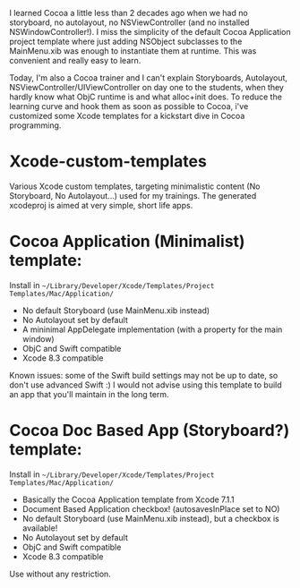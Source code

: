 I learned Cocoa a little less than 2 decades ago when we had no storyboard, no autolayout, no NSViewController (and no installed NSWindowController!). I miss the simplicity of the default Cocoa Application project template where just adding NSObject subclasses to the MainMenu.xib was enough to instantiate them at runtime. This was convenient and really easy to learn.

Today, I'm also a Cocoa trainer and I can't explain Storyboards, Autolayout, NSViewController/UIViewController on day one to the students, when they hardly know what ObjC runtime is and what alloc+init does. To reduce the learning curve and hook them as soon as possible to Cocoa, i've customized some Xcode templates for a kickstart dive in Cocoa programming.



# Xcode-custom-templates
Various Xcode custom templates, targeting minimalistic content (No Storyboard, No Autolayout...) used for my trainings.
The generated xcodeproj is aimed at very simple, short life apps.

# Cocoa Application (Minimalist) template:
Install in `~/Library/Developer/Xcode/Templates/Project Templates/Mac/Application/`
- No default Storyboard (use MainMenu.xib instead)
- No Autolayout set by default
- A mininimal AppDelegate implementation (with a property for the main window)
- ObjC and Swift compatible
- Xcode 8.3 compatible

Known issues: some of the Swift build settings may not be up to date, so don't use advanced Swift :)
I would not advise using this template to build an app that you'll maintain in the long term.

# Cocoa Doc Based App (Storyboard?) template:
Install in `~/Library/Developer/Xcode/Templates/Project Templates/Mac/Application/`
- Basically the Cocoa Application template from Xcode 7.1.1
- Document Based Application checkbox! (autosavesInPlace set to NO)
- No default Storyboard (use MainMenu.xib instead), but a checkbox is available!
- No Autolayout set by default
- ObjC and Swift compatible
- Xcode 8.3 compatible



Use without any restriction.
